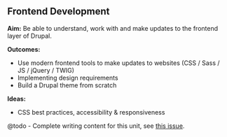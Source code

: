 Frontend Development
--------------------

__Aim:__ Be able to understand, work with and make updates to the frontend layer of Drupal.

__Outcomes:__

* Use modern frontend tools to make updates to websites (CSS / Sass / JS / jQuery / TWIG)
* Implementing design requirements
* Build a Drupal theme from scratch

__Ideas:__

* CSS best practices, accessibility & responsiveness

@todo - Complete writing content for this unit, see [this issue](https://github.com/OpenDrupal/opendrupal/issues/20).
